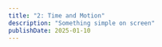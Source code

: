 ```yaml
---
title: "2: Time and Motion"
description: "Something simple on screen"
publishDate: 2025-01-10
---
```

